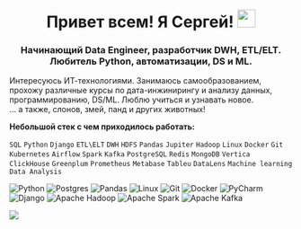 <h1 align="center">Привет всем! Я Сергей!
<img src="https://github.com/blackcater/blackcater/raw/main/images/Hi.gif" height="32"/></h1>
<h3 align="center">Начинающий Data Engineer, разработчик DWH, ETL/ELT. Любитель Python, автоматизации, DS и ML.</h3>

Интересуюсь ИТ-технологиями. Занимаюсь самообразованием, прохожу различные курсы по
дата-инжинирингу и анализу данных, программированию, DS/ML. Люблю учиться и
узнавать новое.  
... а также, слонов, змей, панд и других животных!

**Небольшой стек с чем приходилось работать:**

`SQL` `Python` `Django` `ETL\ELT` `DWH` `HDFS` `Pandas` `Jupiter`
`Hadoop` `Linux` `Docker` `Git` `Kubernetes` `Airflow` `Spark` `Kafka`
`PostgreSQL` `Redis` `MongoDB` `Vertica` `ClickHouse` `Greenplum` `Prometheus`
`Metabase` `Tableu` `DataLens` `Machine learning` `Data Analysis`

![Python](https://img.shields.io/badge/python-3670A0?style=for-the-badge&logo=python&logoColor=ffdd54)
![Postgres](https://img.shields.io/badge/postgres-%23316192.svg?style=for-the-badge&logo=postgresql&logoColor=white)
![Pandas](https://img.shields.io/badge/pandas-%23150458.svg?style=for-the-badge&logo=pandas&logoColor=white)
![Linux](https://img.shields.io/badge/Linux-FCC624?style=for-the-badge&logo=linux&logoColor=black)
![Git](https://img.shields.io/badge/git-%23F05033.svg?style=for-the-badge&logo=git&logoColor=white)
![Docker](https://img.shields.io/badge/docker-%230db7ed.svg?style=for-the-badge&logo=docker&logoColor=white)
![PyCharm](https://img.shields.io/badge/pycharm-143?style=for-the-badge&logo=pycharm&logoColor=black&color=black&labelColor=green)
![Django](https://img.shields.io/badge/django-%23092E20.svg?style=for-the-badge&logo=django&logoColor=white)
![Apache Hadoop](https://img.shields.io/badge/Apache%20Hadoop-66CCFF?style=for-the-badge&logo=apachehadoop&logoColor=black)
![Apache Spark](https://img.shields.io/badge/Apache%20Spark-FDEE21?style=flat-square&logo=apachespark&logoColor=black)
![Apache Kafka](https://img.shields.io/badge/Apache%20Kafka-000?style=for-the-badge&logo=apachekafka)

![](https://komarev.com/ghpvc/?username=ipsiman)
